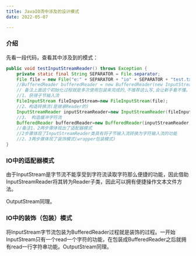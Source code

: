 ```yaml
---
title: JavaIO流中涉及的设计模式
date: 2022-05-07

---
```


### 介绍

先看一段代码，查看其中涉及到的模式：

```java
public void testInputStreamReader() throws Exception {
    private static final String SEPARATOR = File.separator;
    File file = new File("e:" + SEPARATOR + "io" + SEPARATOR + "test.txt");
    //BufferedReader bufferedReader = new BufferedReader(new InputStreamReader(new FileInputStream(file)));
    // 备注上面这个初始化过程就是多次使用包装来完成的,不推荐这么写,会让新手看不懂。
    //1、获得子节输入流
    FileInputStream fileInputStream=new FileInputStream(file);
    //2、构造转换流(是继承Reader的)
    InputStreamReader inputStreamReader=new InputStreamReader(fileInputStream);
    //3、 构造缓冲字符流
    BufferedReader bufferedReader=new BufferedReader(inputStreamReader);
    //备注1、2两步骤体现出了适配器模式
    //2步骤体现了InputStreamReader类具有将子节输入流转换为字符输入流的功能
    //2、3两步骤体现了装饰模式(wrapper包装模式)
}

```

### IO中的适配器模式

由于InputStream是字节流不能享受到字符流读取字符那么便捷的功能，因此借助InputStreamReader将其转为Reader子类，因此可以拥有便捷操作文本文件方法。

OutputStream同理。

### IO中的装饰（包装）模式

将InputStream字节流包装为BufferedReader过程就是装饰的过程。一开始InputStream只有一个read一个字符的功能，在包装成BufferedReader之后就拥有read一行字符串功能。OutputStream同理。
